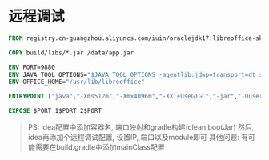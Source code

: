 # 远程调试

```Dockerfile
FROM registry.cn-guangzhou.aliyuncs.com/iuin/oraclejdk17:libreoffice-skywalking

COPY build/libs/*.jar /data/app.jar

ENV PORT=9880
ENV JAVA_TOOL_OPTIONS="$JAVA_TOOL_OPTIONS -agentlib:jdwp=transport=dt_socket,server=y,suspend=n,address=*:2$PORT"
ENV OFFICE_HOME="/usr/lib/libreoffice"

ENTRYPOINT ["java","-Xms512m","-Xmx4096m","-XX:+UseG1GC","-jar","-Duser.language=zh","-Dserver.port=$PORT","-Djdk.attach.allowAttachSelf=true","-Dnet.bytebuddy.agent.attacher.dump=/tmp/arthas.dump","/data/app.jar"]

EXPOSE $PORT 1$PORT 2$PORT

```

> PS: idea配置中添加容器名, 端口映射和gradle构建(clean bootJar)
> 然后, idea再添加个远程调试配置, 设置IP, 端口以及module即可
> 其他问题: 有可能需要在build.gradle中添加mainClass配置
